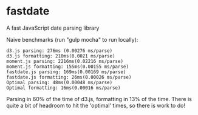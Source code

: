 fastdate
========

A fast JavaScript date parsing library


Naive benchmarks (run "gulp mocha" to run locally):

```
d3.js parsing: 276ms (0.00276 ms/parse)
d3.js formatting: 210ms(0.0021 ms/parse)
moment.js parsing: 2216ms(0.02216 ms/parse)
moment.js formatting: 155ms(0.00155 ms/parse)
fastdate.js parsing: 169ms(0.00169 ms/parse)
fastdate.js formatting: 26ms(0.00026 ms/parse)
Optimal parsing: 48ms(0.00048 ms/parse)
Optimal formatting: 16ms(0.00016 ms/parse)
```

Parsing in 60% of the time of d3.js, formatting in 13% of the time. There is quite a bit of headroom to hit the 'optimal' times, so there is work to do!
